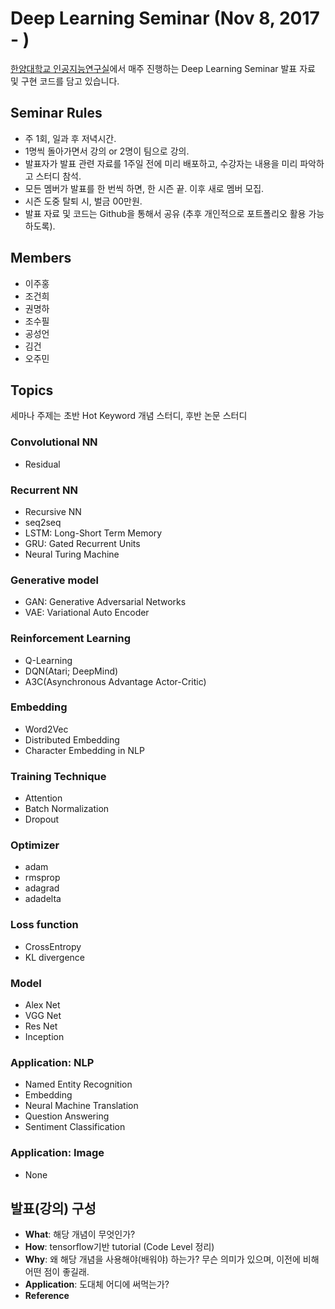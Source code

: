 # Deep Learning Seminar (Nov 8, 2017 - )
[한양대학교 인공지능연구실](http://ai.hanyang.ac.kr/)에서 매주 진행하는 Deep Learning Seminar 발표 자료 및 구현 코드를 담고 있습니다.

## Seminar Rules
* 주 1회, 일과 후 저녁시간.
* 1명씩 돌아가면서 강의 or 2명이 팀으로 강의.
* 발표자가 발표 관련 자료를 1주일 전에 미리 배포하고, 수강자는 내용을 미리 파악하고 스터디 참석.
* 모든 멤버가 발표를 한 번씩 하면, 한 시즌 끝. 이후 새로 멤버 모집.
* 시즌 도중 탈퇴 시, 벌금 00만원.
* 발표 자료 및 코드는 Github을 통해서 공유 (추후 개인적으로 포트폴리오 활용 가능하도록).

## Members
* 이주홍
* 조건희
* 권명하
* 조수필
* 공성언
* 김건
* 오주민

## Topics
세마나 주제는 초반 Hot Keyword 개념 스터디, 후반 논문 스터디

### Convolutional NN
* Residual

### Recurrent NN
* Recursive NN
* seq2seq
* LSTM: Long-Short Term Memory
* GRU: Gated Recurrent Units
* Neural Turing Machine

### Generative model
* GAN: Generative Adversarial Networks
* VAE: Variational Auto Encoder

### Reinforcement Learning
* Q-Learning
* DQN(Atari; DeepMind)
* A3C(Asynchronous Advantage Actor-Critic)

### Embedding
* Word2Vec
* Distributed Embedding
* Character Embedding in NLP

### Training Technique
* Attention
* Batch Normalization
* Dropout

### Optimizer
* adam
* rmsprop
* adagrad
* adadelta

### Loss function
* CrossEntropy
* KL divergence

### Model
* Alex Net
* VGG Net
* Res Net
* Inception

### Application: NLP
* Named Entity Recognition
* Embedding
* Neural Machine Translation
* Question Answering
* Sentiment Classification

### Application: Image
* None

## 발표(강의) 구성
* **What**: 해당 개념이 무엇인가?
* **How**: tensorflow기반 tutorial (Code Level 정리)
* **Why**: 왜 해당 개념을 사용해야(배워야) 하는가?
     무슨 의미가 있으며, 이전에 비해 어떤 점이 좋길래.
* **Application**: 도대체 어디에 써먹는가?
* **Reference**
